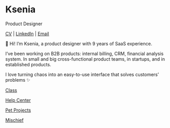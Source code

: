 # Ksenia
Product Designer

[CV](https://kseniailinyh.github.io/portfolio/Resume-Ksenia-Ilinykh.pdf) | [LinkedIn](https://www.linkedin.com/in/kseniailinykh/) | [Email](mailto:ksenia.ilinyh@gmail.com)

👋 Hi! I’m Ksenia, a product designer with 9 years of SaaS experience.

I’ve been working on B2B products: internal billing, CRM, financial analysis system. In small and big cross-functional product teams, in startups, and in established products.

I love turning chaos into an easy-to-use interface that solves customers’ problems ✨

[Class](https://kseniailinyh.github.io/portfolio/class.html)

[Help Center](https://kseniailinyh.github.io/portfolio/help-center.html)

[Pet Projects](https://kseniailinyh.github.io/portfolio/pet-projects.html)

[Mischief](https://kseniailinyh.github.io/portfolio/mischief.html)
